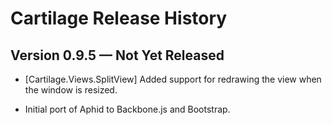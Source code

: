 
# Cartilage Release History

## Version 0.9.5 — Not Yet Released

 * [Cartilage.Views.SplitView] Added support for redrawing the view when the
   window is resized.

 * Initial port of Aphid to Backbone.js and Bootstrap.
